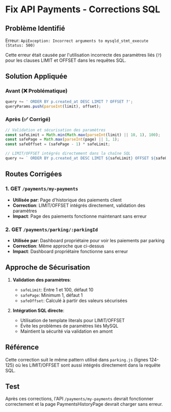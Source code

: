 # Fix API Payments - Corrections SQL

## Problème Identifié
Erreur: `ApiException: Incorrect arguments to mysqld_stmt_execute (Status: 500)`

Cette erreur était causée par l'utilisation incorrecte des paramètres liés (`?`) pour les clauses LIMIT et OFFSET dans les requêtes SQL.

## Solution Appliquée

### Avant (❌ Problématique)
```javascript
query += ' ORDER BY p.created_at DESC LIMIT ? OFFSET ?';
queryParams.push(parseInt(limit), offset);
```

### Après (✅ Corrigé)
```javascript
// Validation et sécurisation des paramètres
const safeLimit = Math.min(Math.max(parseInt(limit) || 10, 1), 100);
const safePage = Math.max(parseInt(page) || 1, 1);
const safeOffset = (safePage - 1) * safeLimit;

// LIMIT/OFFSET intégrés directement dans la chaîne SQL
query += ` ORDER BY p.created_at DESC LIMIT ${safeLimit} OFFSET ${safeOffset}`;
```

## Routes Corrigées

### 1. GET `/payments/my-payments`
- **Utilisée par**: Page d'historique des paiements client
- **Correction**: LIMIT/OFFSET intégrés directement, validation des paramètres
- **Impact**: Page des paiements fonctionne maintenant sans erreur

### 2. GET `/payments/parking/:parkingId`  
- **Utilisée par**: Dashboard propriétaire pour voir les paiements par parking
- **Correction**: Même approche que ci-dessus
- **Impact**: Dashboard propriétaire fonctionne sans erreur

## Approche de Sécurisation

1. **Validation des paramètres**:
   - `safeLimit`: Entre 1 et 100, défaut 10
   - `safePage`: Minimum 1, défaut 1
   - `safeOffset`: Calculé à partir des valeurs sécurisées

2. **Intégration SQL directe**:
   - Utilisation de template literals pour LIMIT/OFFSET
   - Évite les problèmes de paramètres liés MySQL
   - Maintient la sécurité via validation en amont

## Référence
Cette correction suit le même pattern utilisé dans `parking.js` (lignes 124-125) où les LIMIT/OFFSET sont aussi intégrés directement dans la requête SQL.

## Test
Après ces corrections, l'API `/payments/my-payments` devrait fonctionner correctement et la page PaymentsHistoryPage devrait charger sans erreur.